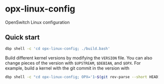 # opx-linux-config
OpenSwitch Linux configuration

## Quick start
```bash
dbp shell -c 'cd opx-linux-config; ./build.bash'
```

Build different kernel versions by modifying the `VERSION` file. You can also change pieces of the version with `$UPSTREAM`, `$DEBIAN`, and `$OPX`. For example, build a kernel with the git commit in the version with
```bash
dbp shell -c "cd opx-linux-config; OPX='1~$(git rev-parse --short HEAD)' ./build.bash"
```
